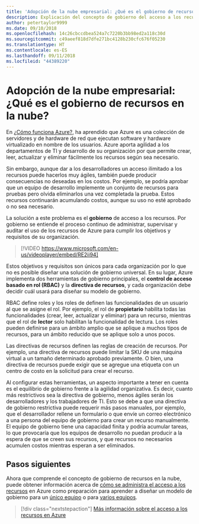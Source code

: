 ```yaml
---
title: 'Adopción de la nube empresarial: ¿Qué es el gobierno de recursos en la nube?'
description: Explicación del concepto de gobierno del acceso a los recursos en Azure
author: petertaylor9999
ms.date: 09/10/2018
ms.openlocfilehash: 14c26cbccdbea524a7c7220b3bb98ed2a118c30d
ms.sourcegitcommit: c49aeef818d7dfe271bc4128b230cfc676f05230
ms.translationtype: HT
ms.contentlocale: es-ES
ms.lasthandoff: 09/11/2018
ms.locfileid: "44389220"
---
```

# <a name="enterprise-cloud-adoption-what-is-cloud-resource-governance"></a>Adopción de la nube empresarial: ¿Qué es el gobierno de recursos en la nube?

En [¿Cómo funciona Azure?](what-is-azure.md), ha aprendido que Azure es una colección de servidores y de hardware de red que ejecutan software y hardware virtualizado en nombre de los usuarios. Azure aporta agilidad a los departamentos de TI y desarrollo de su organización por que permite crear, leer, actualizar y eliminar fácilmente los recursos según sea necesario.

Sin embargo, aunque dar a los desarrolladores un acceso ilimitado a los recursos puede hacerlos muy ágiles, también puede producir consecuencias no deseadas en los costos. Por ejemplo, se podría aprobar que un equipo de desarrollo implemente un conjunto de recursos para pruebas pero olvida eliminarlos una vez completada la prueba. Estos recursos continuarán acumulando costos, aunque su uso no esté aprobado o no sea necesario. 

La solución a este problema es el **gobierno** de acceso a los recursos. Por gobierno se entiende el proceso continuo de administrar, supervisar y auditar el uso de los recursos de Azure para cumplir los objetivos y requisitos de su organización. 

> [!VIDEO https://www.microsoft.com/en-us/videoplayer/embed/RE2ii94] 

Estos objetivos y requisitos son únicos para cada organización por lo que no es posible diseñar una solución de gobierno universal. En su lugar, Azure implementa dos herramientas de gobierno principales, el **control de acceso basado en rol (RBAC)** y la **directiva de recursos**, y cada organización debe decidir cuál usará para diseñar su modelo de gobierno.

RBAC define roles y los roles de definen las funcionalidades de un usuario al que se asigne el rol. Por ejemplo, el rol de **propietario** habilita todas las funcionalidades (crear, leer, actualizar y eliminar) para un recurso, mientras que el rol de **lector** solo habilitan la funcionalidad de lectura. Los roles pueden definirse para un ámbito amplio que se aplique a muchos tipos de recursos, para un ámbito reducido que se aplique solo a unos pocos. 

Las directivas de recursos definen las reglas de creación de recursos. Por ejemplo, una directiva de recursos puede limitar la SKU de una máquina virtual a un tamaño determinado aprobado previamente. O bien, una directiva de recursos puede exigir que se agregue una etiqueta con un centro de costo en la solicitud para crear el recurso. 

Al configurar estas herramientas, un aspecto importante a tener en cuenta es el equilibrio de gobierno frente a la agilidad organizativa. Es decir, cuanto más restrictivos sea la directiva de gobierno, menos ágiles serán los desarrolladores y los trabajadores de TI. Esto se debe a que una directiva de gobierno restrictiva puede requerir más pasos manuales, por ejemplo, que el desarrollador rellene un formulario o que envíe un correo electrónico a una persona del equipo de gobierno para crear un recurso manualmente. El equipo de gobierno tiene una capacidad finita y podría acumular tareas, lo que provocaría que los equipos de desarrollo no puedan producir a la espera de que se creen sus recursos, y que recursos no necesarios acumulen costos mientras esperan a ser eliminados.

## <a name="next-steps"></a>Pasos siguientes

Ahora que comprende el concepto de gobierno de recursos en la nube, puede obtener información acerca de [cómo se administra el acceso a los recursos](azure-resource-access.md) en Azure como preparación para aprender a diseñar un modelo de gobierno para un [único equipo](../governance/governance-single-team.md) o para [varios equipos](../governance/governance-multiple-teams.md).

> [!div class="nextstepaction"]
> [Más información sobre el acceso a los recursos en Azure](azure-resource-access.md)